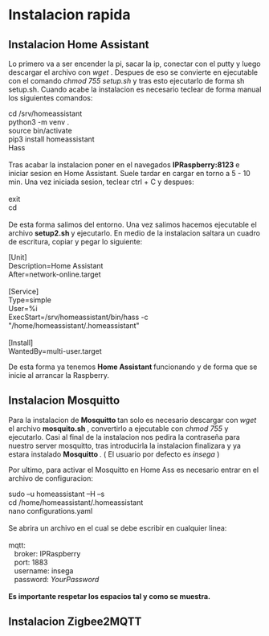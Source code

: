 # Instalacion rapida 

## Instalacion Home Assistant

Lo primero va a ser encender la pi, sacar la ip, conectar con el putty y luego descargar el archivo con <i> wget </i> . Despues de eso se convierte en ejecutable con el
comando <i> chmod 755 setup.sh </i> y tras esto ejecutarlo de forma sh setup.sh. Cuando acabe la instalacion es necesario teclear de forma manual los siguientes comandos:

cd /srv/homeassistant <br/> python3 -m venv . <br/> source bin/activate <br/> pip3 install homeassistant <br/> Hass <br/> <br/> Tras acabar la instalacion poner en el navegados <b> IPRaspberry:8123 </b> e iniciar sesion en Home Assistant. Suele tardar en cargar en torno a 5 - 10 min. Una vez iniciada sesion, teclear ctrl + C y despues: <br/> <br/> exit <br/> cd <br/> <br/> De esta forma salimos del entorno. Una vez salimos hacemos ejecutable el archivo <b> setup2.sh </b> y ejecutarlo. En medio de la instalacion saltara un cuadro de escritura, copiar y pegar lo siguiente:

[Unit] <br/> Description=Home Assistant <br/> After=network-online.target <br/> <br/> [Service] <br/> Type=simple <br/> User=%i <br/> ExecStart=/srv/homeassistant/bin/hass -c "/home/homeassistant/.homeassistant" <br/> <br/> [Install] <br/> WantedBy=multi-user.target
 
De esta forma ya tenemos <b> Home Assistant </b> funcionando y de forma que se inicie al arrancar la Raspberry.

## Instalacion Mosquitto

Para la instalacion de <b> Mosquitto </b> tan solo es necesario descargar con <i> wget </i> el archivo <b> mosquito.sh </b> , convertirlo a ejecutable con <i> chmod 755 </i> y ejecutarlo. Casi al final de la instalacion nos pedira la contraseña para nuestro server mosquitto, tras introducirla la instalacion finalizara y ya estara instalado <b> Mosquitto </b> . ( El usuario por defecto es <i> insega </i> )

Por ultimo, para activar el Mosquitto en Home Ass es necesario entrar en el archivo de configuracion:

sudo –u homeassistant –H –s <br/> cd /home/homeassistant/.homeassistant <br/> nano configurations.yaml <br/> <br/>
Se abrira un archivo en el cual se debe escribir en cualquier linea: <br/> <br/> mqtt: <br/> &nbsp;&nbsp; broker: IPRaspberry <br/> &nbsp;&nbsp; port: 1883 <br/> &nbsp;&nbsp; username: insega <br/> &nbsp;&nbsp; password: <i> YourPassword </i> <br/> <br/> <b> Es importante respetar los espacios tal y como se muestra. </b> 


## Instalacion Zigbee2MQTT


